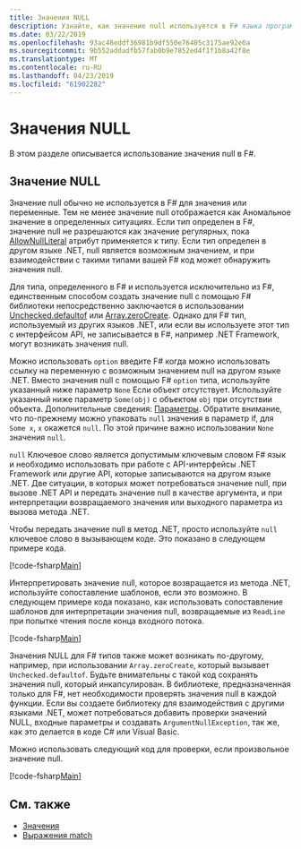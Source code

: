 ```yaml
---
title: Значения NULL
description: Узнайте, как значение null используется в F# языка программирования.
ms.date: 03/22/2019
ms.openlocfilehash: 93ac48eddf36981b9df550e76405c3175ae92e0a
ms.sourcegitcommit: 9b552addadfb57fab0b9e7852ed4f1f1b8a42f8e
ms.translationtype: MT
ms.contentlocale: ru-RU
ms.lasthandoff: 04/23/2019
ms.locfileid: "61902282"
---
```

# <a name="null-values"></a>Значения NULL

В этом разделе описывается использование значения null в F#.

## <a name="null-value"></a>Значение NULL

Значение null обычно не используется в F# для значения или переменные. Тем не менее значение null отображается как Аномальное значение в определенных ситуациях. Если тип определен в F#, значение null не разрешаются как значение регулярных, пока [AllowNullLiteral](https://msdn.microsoft.com/library/4f315196-f444-4cca-ba07-1176ff71eb0f) атрибут применяется к типу. Если тип определен в другом языке .NET, null является возможным значением, и при взаимодействии с такими типами вашей F# код может обнаружить значения null.

Для типа, определенного в F# и используется исключительно из F#, единственным способом создать значение null с помощью F# библиотеки непосредственно заключается в использовании [Unchecked.defaultof](https://msdn.microsoft.com/library/9ff97f2a-1bd4-4f4c-afbe-5886a74ab977) или [Array.zeroCreate](https://msdn.microsoft.com/library/fa5b8e7a-1b5b-411c-8622-b58d7a14d3b2). Однако для F# тип, используемый из других языков .NET, или если вы используете этот тип с интерфейсом API, не записывается в F#, например .NET Framework, могут возникать значения null.

Можно использовать `option` введите F# когда можно использовать ссылку на переменную с возможным значением null на другом языке .NET. Вместо значения null с помощью F# `option` типа, используйте указанный ниже параметр `None` Если объект отсутствует. Используйте указанный ниже параметр `Some(obj)` с объектом `obj` при отсутствии объекта. Дополнительные сведения: [Параметры](../options.md). Обратите внимание, что по-прежнему можно упаковать `null` значения в параметр if, для `Some x`, `x` окажется `null`. По этой причине важно использовании `None` значения `null`.

`null` Ключевое слово является допустимым ключевым словом F# язык и необходимо использовать при работе с API-интерфейсы .NET Framework или другие API, которые записываются на другом языке .NET. Две ситуации, в которых может потребоваться значение null, при вызове .NET API и передать значение null в качестве аргумента, и при интерпретации возвращаемого значения или выходного параметра из вызова метода .NET.

Чтобы передать значение null в метод .NET, просто используйте `null` ключевое слово в вызывающем коде. Это показано в следующем примере кода.

[!code-fsharp[Main](../../../../samples/snippets/fsharp/lang-ref-1/snippet701.fs)]

Интерпретировать значение null, которое возвращается из метода .NET, используйте сопоставление шаблонов, если это возможно. В следующем примере кода показано, как использовать сопоставление шаблонов для интерпретации значения null, возвращаемые из `ReadLine` при попытке чтения после конца входного потока.

[!code-fsharp[Main](../../../../samples/snippets/fsharp/lang-ref-1/snippet702.fs)]

Значения NULL для F# типов также может возникать по-другому, например, при использовании `Array.zeroCreate`, который вызывает `Unchecked.defaultof`. Будьте внимательны с такой код сохранять значения null, который инкапсулирован. В библиотеке, предназначенная только для F#, нет необходимости проверять значения null в каждой функции. Если вы создаете библиотеку для взаимодействия с другими языками .NET, может потребоваться добавить проверки значений NULL, входные параметры и создавать `ArgumentNullException`, так же, как это делается в коде C# или Visual Basic.

Можно использовать следующий код для проверки, если произвольное значение null.

[!code-fsharp[Main](../../../../samples/snippets/fsharp/lang-ref-1/snippet703.fs)]

## <a name="see-also"></a>См. также

- [Значения](index.md)
- [Выражения match](../match-expressions.md)
